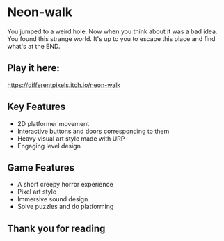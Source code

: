 # Neon-walk
 You jumped to a weird hole. Now when you think about it was a bad idea. You found this strange world. It's up to you to escape this place and find what's at the END.

## Play it here: 
https://differentpixels.itch.io/neon-walk

## Key Features
* 2D platformer movement
* Interactive buttons and doors corresponding to them
* Heavy visual art style made with URP
* Engaging level design 

 ## Game Features
* A short creepy horror experience
* Pixel art style
* Immersive sound design
* Solve puzzles and do platforming

 ## Thank you for reading
